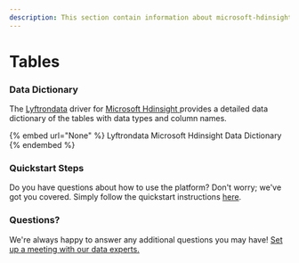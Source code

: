 ```yaml
---
description: This section contain information about microsoft-hdinsight connector tables information
---
```


# Tables

### Data Dictionary

The [Lyftrondata](https://www.lyftrondata.com/) driver for [Microsoft Hdinsight](None/)[ ](https://www.lyftrondata.com/integration/microsoft-hdinsight/)provides a detailed data dictionary of the tables with data types and column names.

{% embed url="None" %}
Lyftrondata Microsoft Hdinsight Data Dictionary
{% endembed %}

### Quickstart Steps

Do you have questions about how to use the platform? Don't worry; we've got you covered. Simply follow the quickstart instructions [here](../README.md).

### Questions? <a href="#questions" id="questions"></a>

We're always happy to answer any additional questions you may have! [Set up a meeting with our data experts.](https://www.lyftrondata.com/book-a-meeting/)

